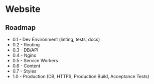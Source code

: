 # Website

## Roadmap
- 0.1 - Dev Environment (linting, tests, docs)
- 0.2 - Routing
- 0.3 - DB/API
- 0.4 - Nginx
- 0.5 - Service Workers
- 0.6 - Content
- 0.7 - Styles
- 1.0 - Production (DB, HTTPS, Production Build, Acceptance Tests)